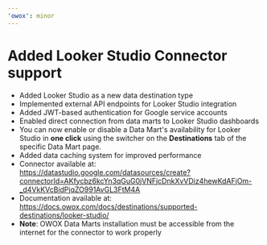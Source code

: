 ```yaml
---
'owox': minor
---
```


# Added Looker Studio Connector support

- Added Looker Studio as a new data destination type
- Implemented external API endpoints for Looker Studio integration
- Added JWT-based authentication for Google service accounts
- Enabled direct connection from data marts to Looker Studio dashboards
- You can now enable or disable a Data Mart's availability for Looker Studio in **one click** using the switcher on the **Destinations** tab of the specific Data Mart page.
- Added data caching system for improved performance
- Connector available at: <https://datastudio.google.com/datasources/create?connectorId=AKfycbz6kcYn3qGuG0jVNFjcDnkXvVDiz4hewKdAFjOm-_d4VkKVcBidPjqZO991AvGL3FtM4A>
- Documentation available at: <https://docs.owox.com/docs/destinations/supported-destinations/looker-studio/>
- **Note**: OWOX Data Marts installation must be accessible from the internet for the connector to work properly
